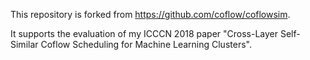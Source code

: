 This repository is forked from https://github.com/coflow/coflowsim.

It supports the evaluation of my ICCCN 2018 paper "Cross-Layer Self-Similar Coflow Scheduling for Machine Learning Clusters". 
